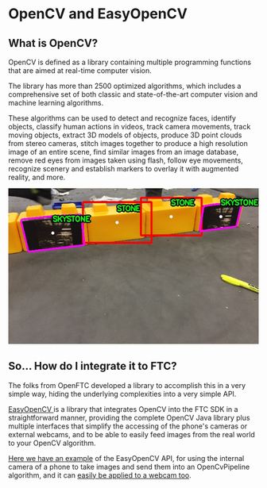 # OpenCV and EasyOpenCV

## What is OpenCV?

OpenCV is defined as a library containing multiple programming functions that are aimed at real-time computer vision. 

The library has more than 2500 optimized algorithms, which includes a comprehensive set of both classic and state-of-the-art computer vision and machine learning algorithms. 

These algorithms can be used to detect and recognize faces, identify objects, classify human actions in videos, track camera movements, track moving objects, extract 3D models of objects, produce 3D point clouds from stereo cameras, stitch images together to produce a high resolution image of an entire scene, find similar images from an image database, remove red eyes from images taken using flash, follow eye movements, recognize scenery and establish markers to overlay it with augmented reality, and more.

![OpenCV used for detecting the 2019-2020 season&apos;s stones and skystones](.gitbook/assets/imagen_2021-09-08_083505.png)

## So... How do I integrate it to FTC?

The folks from OpenFTC developed a library to accomplish this in a very simple way, hiding the underlying complexities into a very simple API.

[EasyOpenCV ](https://github.com/OpenFTC/EasyOpenCV)is a library that integrates OpenCV into the FTC SDK in a straightforward manner, providing the complete OpenCV Java library plus multiple interfaces that simplify the accessing of the phone's cameras or external webcams, and to be able to easily feed images from the real world to your OpenCV algorithm.

[Here we have an example](https://github.com/OpenFTC/EasyOpenCV/blob/master/examples/src/main/java/org/openftc/easyopencv/examples/InternalCamera2Example.java) of the EasyOpenCV API, for using the internal camera of a phone to take images and send them into an OpenCvPipeline algorithm, and it can [easily be applied to a webcam too](https://github.com/OpenFTC/EasyOpenCV/blob/master/examples/src/main/java/org/openftc/easyopencv/examples/WebcamExample.java).



